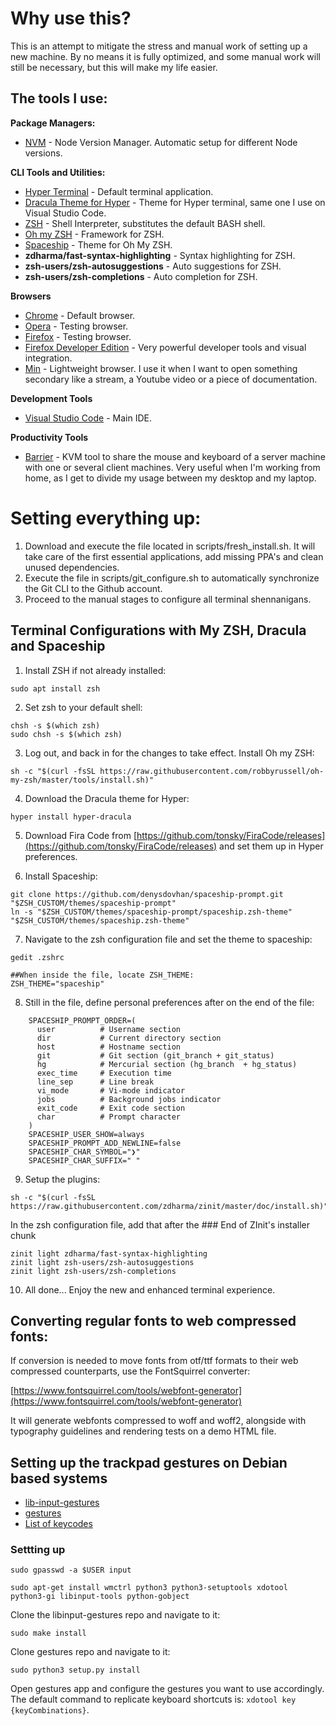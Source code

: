 # Why use this?

This is an attempt to mitigate the stress and manual work of setting up a new machine. By no means it is fully optimized, and some manual work will still be necessary, but this will make my life easier.

## The tools I use:

**Package Managers:**

- [NVM](https://github.com/nvm-sh/nvm) - Node Version Manager. Automatic setup for different Node versions.

**CLI Tools and Utilities:**

- [Hyper Terminal](https://hyper.is/#installation) - Default terminal application.
- [Dracula Theme for Hyper](https://draculatheme.com/hyper/) - Theme for Hyper terminal, same one I use on Visual Studio Code.
- [ZSH](http://www.zsh.org/) - Shell Interpreter, substitutes the default BASH shell.
- [Oh my ZSH](https://ohmyz.sh/) - Framework for ZSH.
- [Spaceship](https://github.com/pascaldevink/spaceship-zsh-theme) - Theme for Oh My ZSH.
- **zdharma/fast-syntax-highlighting** - Syntax highlighting for ZSH.
- **zsh-users/zsh-autosuggestions** - Auto suggestions for ZSH.
- **zsh-users/zsh-completions** - Auto completion for ZSH.

**Browsers**

- [Chrome](https://www.google.pt/intl/pt-PT/chrome/?brand=CHBD&gclid=Cj0KCQjw9tbzBRDVARIsAMBplx-3dl3XAE9QTtDsg2H1OSoF3g8Cwot1zV85De_AD628XPgsGhKdrKQaAoesEALw_wcB&gclsrc=aw.ds) - Default browser.
- [Opera](https://www.opera.com/) - Testing browser.
- [Firefox](https://www.mozilla.org/pt-BR/firefox/new/) - Testing browser.
- [Firefox Developer Edition](https://www.mozilla.org/en-US/firefox/developer/) - Very powerful developer tools and visual integration.
- [Min](https://minbrowser.github.io/min/) - Lightweight browser. I use it when I want to open something secondary like a stream, a Youtube video or a piece of documentation.

**Development Tools**

- [Visual Studio Code](https://code.visualstudio.com/) - Main IDE.

**Productivity Tools**

- [Barrier](https://github.com/debauchee/barrier) - KVM tool to share the mouse and keyboard of a server machine with one or several client machines. Very useful when I'm working from home, as I get to divide my usage between my desktop and my laptop.

# Setting everything up:

1. Download and execute the file located in scripts/fresh_install.sh. It will take care of the first essential applications, add missing PPA's and clean unused dependencies.
2. Execute the file in scripts/git_configure.sh to automatically synchronize the Git CLI to the Github account.
3. Proceed to the manual stages to configure all terminal shennanigans.

## Terminal Configurations with My ZSH, Dracula and Spaceship

1. Install ZSH if not already installed:

```
sudo apt install zsh
```

2. Set zsh to your default shell:

```
chsh -s $(which zsh)
sudo chsh -s $(which zsh)
```

3. Log out, and back in for the changes to take effect. Install Oh my ZSH:

```
sh -c "$(curl -fsSL https://raw.githubusercontent.com/robbyrussell/oh-my-zsh/master/tools/install.sh)"
```

4. Download the Dracula theme for Hyper:

```
hyper install hyper-dracula
```

5. Download Fira Code from [https://github.com/tonsky/FiraCode/releases](https://github.com/tonsky/FiraCode/releases) and set them up in Hyper preferences.

6. Install Spaceship:

```
git clone https://github.com/denysdovhan/spaceship-prompt.git "$ZSH_CUSTOM/themes/spaceship-prompt"
ln -s "$ZSH_CUSTOM/themes/spaceship-prompt/spaceship.zsh-theme" "$ZSH_CUSTOM/themes/spaceship.zsh-theme"
```

7. Navigate to the zsh configuration file and set the theme to spaceship:

```
gedit .zshrc

##When inside the file, locate ZSH_THEME:
ZSH_THEME="spaceship"
```

8. Still in the file, define personal preferences after on the end of the file:

```
    SPACESHIP_PROMPT_ORDER=(
      user          # Username section
      dir           # Current directory section
      host          # Hostname section
      git           # Git section (git_branch + git_status)
      hg            # Mercurial section (hg_branch  + hg_status)
      exec_time     # Execution time
      line_sep      # Line break
      vi_mode       # Vi-mode indicator
      jobs          # Background jobs indicator
      exit_code     # Exit code section
      char          # Prompt character
    )
    SPACESHIP_USER_SHOW=always
    SPACESHIP_PROMPT_ADD_NEWLINE=false
    SPACESHIP_CHAR_SYMBOL="❯"
    SPACESHIP_CHAR_SUFFIX=" "
```

9. Setup the plugins:

```
sh -c "$(curl -fsSL https://raw.githubusercontent.com/zdharma/zinit/master/doc/install.sh)"
```

In the zsh configuration file, add that after the ### End of ZInit's installer chunk

```
zinit light zdharma/fast-syntax-highlighting
zinit light zsh-users/zsh-autosuggestions
zinit light zsh-users/zsh-completions
```

10. All done... Enjoy the new and enhanced terminal experience.

## Converting regular fonts to web compressed fonts:

If conversion is needed to move fonts from otf/ttf formats to their web compressed counterparts, use the FontSquirrel converter:

[https://www.fontsquirrel.com/tools/webfont-generator](https://www.fontsquirrel.com/tools/webfont-generator)

It will generate webfonts compressed to woff and woff2, alongside with typography guidelines and rendering tests on a demo HTML file.

## Setting up the trackpad gestures on Debian based systems

- [lib-input-gestures](https://github.com/bulletmark/libinput-gestures)
- [gestures](https://gitlab.com/cunidev/gestures)
- [List of keycodes](https://gitlab.com/cunidev/gestures/-/wikis/xdotool-list-of-key-codes)

### Settting up

```
sudo gpasswd -a $USER input

sudo apt-get install wmctrl python3 python3-setuptools xdotool python3-gi libinput-tools python-gobject
```

Clone the libinput-gestures repo and navigate to it:

```
sudo make install
```

Clone gestures repo and navigate to it: 

```
sudo python3 setup.py install
```

Open gestures app and configure the gestures you want to use accordingly. The default command to replicate keyboard shortcuts is: ```xdotool key {keyCombinations}```.
